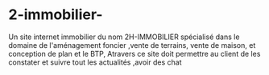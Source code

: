# 2-immobilier-
Un site internet  immobilier du nom 2H-IMMOBILIER  spécialisé  dans le domaine  de l'aménagement foncier  ,vente de terrains,  vente de maison,  et conception  de plan et le BTP, Atravers ce site  doit  permettre  au client de les constater  et suivre tout les actualités  ,avoir des chat  
